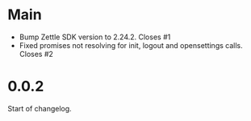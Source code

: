 # Main
- Bump Zettle SDK version to 2.24.2. Closes #1
- Fixed promises not resolving for init, logout and opensettings calls. Closes #2

# 0.0.2
Start of changelog.